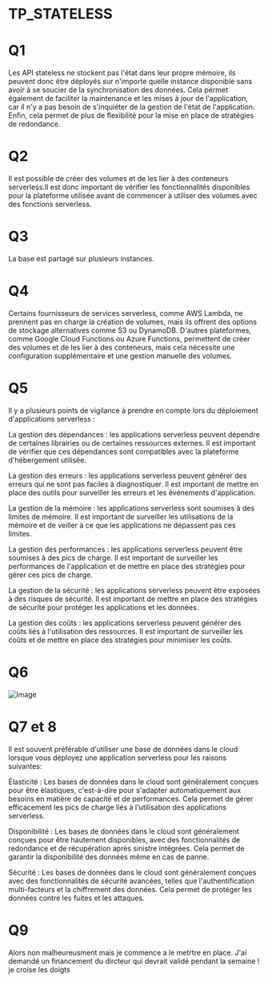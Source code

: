 # TP_STATELESS

# Q1
 Les API stateless ne stockent pas l'état dans leur propre mémoire, ils peuvent donc être déployés sur n'importe quelle instance disponible sans avoir à se soucier de la synchronisation des données. Cela permet également de faciliter la maintenance et les mises à jour de l'application, car il n'y a pas besoin de s'inquiéter de la gestion de l'état de l'application. Enfin, cela permet de plus de flexibilité pour la mise en place de stratégies de redondance.
 
 # Q2 
 
 Il est possible de créer des volumes et de les lier à des conteneurs serverless.Il est donc important de vérifier les fonctionnalités disponibles pour la plateforme utilisée avant de commencer à utiliser des volumes avec des fonctions serverless.

# Q3

La base est partagé sur plusieurs instances.

# Q4

Certains fournisseurs de services serverless, comme AWS Lambda, ne prennent pas en charge la création de volumes, mais ils offrent des options de stockage alternatives comme S3 ou DynamoDB. 
D'autres plateformes, comme Google Cloud Functions ou Azure Functions, permettent de créer des volumes et de les lier à des conteneurs, mais cela nécessite une configuration supplémentaire et une gestion manuelle des volumes. 

# Q5

Il y a plusieurs points de vigilance à prendre en compte lors du déploiement d'applications serverless :

La gestion des dépendances : les applications serverless peuvent dépendre de certaines librairies ou de certaines ressources externes. Il est important de vérifier que ces dépendances sont compatibles avec la plateforme d'hébergement utilisée.

La gestion des erreurs : les applications serverless peuvent générer des erreurs qui ne sont pas faciles à diagnostiquer. Il est important de mettre en place des outils pour surveiller les erreurs et les événements d'application.

La gestion de la mémoire : les applications serverless sont soumises à des limites de mémoire. Il est important de surveiller les utilisations de la mémoire et de veiller à ce que les applications ne dépassent pas ces limites.

La gestion des performances : les applications serverless peuvent être soumises à des pics de charge. Il est important de surveiller les performances de l'application et de mettre en place des stratégies pour gérer ces pics de charge.

La gestion de la sécurité : les applications serverless peuvent être exposées à des risques de sécurité. Il est important de mettre en place des stratégies de sécurité pour protéger les applications et les données.

La gestion des coûts : les applications serverless peuvent générer des coûts liés à l'utilisation des ressources. Il est important de surveiller les coûts et de mettre en place des stratégies pour minimiser les coûts.

# Q6

![image](https://user-images.githubusercontent.com/119402346/212635991-227ee96f-14ad-45af-832b-80dedb85daa1.png)

# Q7 et 8 

Il est souvent préférable d'utiliser une base de données dans le cloud lorsque vous déployez une application serverless pour les raisons suivantes:

Élasticité : Les bases de données dans le cloud sont généralement conçues pour être élastiques, c'est-à-dire pour s'adapter automatiquement aux besoins en matière de capacité et de performances. Cela permet de gérer efficacement les pics de charge liés à l'utilisation des applications serverless.

Disponibilité : Les bases de données dans le cloud sont généralement conçues pour être hautement disponibles, avec des fonctionnalités de redondance et de récupération après sinistre intégrées. Cela permet de garantir la disponibilité des données même en cas de panne.

Sécurité : Les bases de données dans le cloud sont généralement conçues avec des fonctionnalités de sécurité avancées, telles que l'authentification multi-facteurs et la chiffrement des données. Cela permet de protéger les données contre les fuites et les attaques.

# Q9

Alors non malheureusment mais je commence a le metrtre en place. J'ai demandé un financement du dircteur qui devrait validé pendant la semaine ! je croise les doigts 
